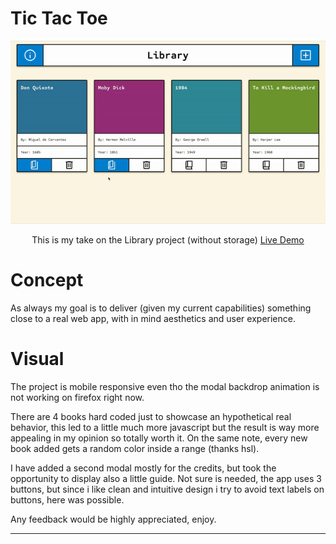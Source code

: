 # Tic Tac Toe #

<div align="center">
<a href="https://github.com/blu3tan/library">
<img src="./Library_gif.gif">
</a>

This is my take on the Library project (without storage)
[Live Demo](https://blu3tan.github.io/library/)

</div>

# Concept #

As always my goal is to deliver (given my current capabilities) something close
to a real web app, with in mind aesthetics and user experience.


# Visual #

The project is mobile responsive even tho the modal backdrop
animation is not working on firefox right now.

There are 4 books hard coded just to showcase an hypothetical real behavior, 
this led to a little much more javascript but the result is way more appealing
in my opinion so totally worth it.
On the same note, every new book added gets a random color inside a range (thanks hsl).

I have added a second modal mostly for the credits, but took the opportunity
to display also a little guide. Not sure is needed, the app uses 3 buttons, 
but since i like clean and intuitive design i try to avoid text labels on buttons, 
here was possible.

Any feedback would be highly appreciated, enjoy.

----------------------------------------------------------------------------------------------

